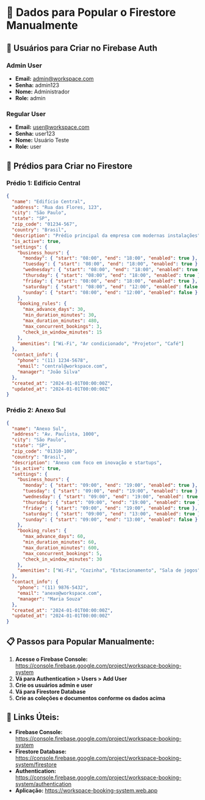 # 🌱 Dados para Popular o Firestore Manualmente

## 👤 Usuários para Criar no Firebase Auth

### Admin User

- **Email:** admin@workspace.com
- **Senha:** admin123
- **Nome:** Administrador
- **Role:** admin

### Regular User

- **Email:** user@workspace.com
- **Senha:** user123
- **Nome:** Usuário Teste
- **Role:** user

## 🏢 Prédios para Criar no Firestore

### Prédio 1: Edifício Central

```json
{
  "name": "Edifício Central",
  "address": "Rua das Flores, 123",
  "city": "São Paulo",
  "state": "SP",
  "zip_code": "01234-567",
  "country": "Brasil",
  "description": "Prédio principal da empresa com modernas instalações",
  "is_active": true,
  "settings": {
    "business_hours": {
      "monday": { "start": "08:00", "end": "18:00", "enabled": true },
      "tuesday": { "start": "08:00", "end": "18:00", "enabled": true },
      "wednesday": { "start": "08:00", "end": "18:00", "enabled": true },
      "thursday": { "start": "08:00", "end": "18:00", "enabled": true },
      "friday": { "start": "08:00", "end": "18:00", "enabled": true },
      "saturday": { "start": "08:00", "end": "12:00", "enabled": false },
      "sunday": { "start": "08:00", "end": "12:00", "enabled": false }
    },
    "booking_rules": {
      "max_advance_days": 30,
      "min_duration_minutes": 30,
      "max_duration_minutes": 480,
      "max_concurrent_bookings": 3,
      "check_in_window_minutes": 15
    },
    "amenities": ["Wi-Fi", "Ar condicionado", "Projetor", "Café"]
  },
  "contact_info": {
    "phone": "(11) 1234-5678",
    "email": "central@workspace.com",
    "manager": "João Silva"
  },
  "created_at": "2024-01-01T00:00:00Z",
  "updated_at": "2024-01-01T00:00:00Z"
}
```

### Prédio 2: Anexo Sul

```json
{
  "name": "Anexo Sul",
  "address": "Av. Paulista, 1000",
  "city": "São Paulo",
  "state": "SP",
  "zip_code": "01310-100",
  "country": "Brasil",
  "description": "Anexo com foco em inovação e startups",
  "is_active": true,
  "settings": {
    "business_hours": {
      "monday": { "start": "09:00", "end": "19:00", "enabled": true },
      "tuesday": { "start": "09:00", "end": "19:00", "enabled": true },
      "wednesday": { "start": "09:00", "end": "19:00", "enabled": true },
      "thursday": { "start": "09:00", "end": "19:00", "enabled": true },
      "friday": { "start": "09:00", "end": "19:00", "enabled": true },
      "saturday": { "start": "09:00", "end": "13:00", "enabled": true },
      "sunday": { "start": "09:00", "end": "13:00", "enabled": false }
    },
    "booking_rules": {
      "max_advance_days": 60,
      "min_duration_minutes": 60,
      "max_duration_minutes": 600,
      "max_concurrent_bookings": 5,
      "check_in_window_minutes": 30
    },
    "amenities": ["Wi-Fi", "Cozinha", "Estacionamento", "Sala de jogos"]
  },
  "contact_info": {
    "phone": "(11) 9876-5432",
    "email": "anexo@workspace.com",
    "manager": "Maria Souza"
  },
  "created_at": "2024-01-01T00:00:00Z",
  "updated_at": "2024-01-01T00:00:00Z"
}
```

## 📋 Passos para Popular Manualmente:

1. **Acesse o Firebase Console:** https://console.firebase.google.com/project/workspace-booking-system
2. **Vá para Authentication > Users > Add User**
3. **Crie os usuários admin e user**
4. **Vá para Firestore Database**
5. **Crie as coleções e documentos conforme os dados acima**

## 🔗 Links Úteis:

- **Firebase Console:** https://console.firebase.google.com/project/workspace-booking-system
- **Firestore Database:** https://console.firebase.google.com/project/workspace-booking-system/firestore
- **Authentication:** https://console.firebase.google.com/project/workspace-booking-system/authentication
- **Aplicação:** https://workspace-booking-system.web.app
